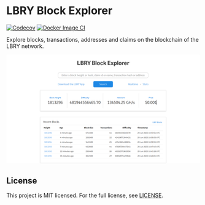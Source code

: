 # LBRY Block Explorer

[![Codecov](https://codecov.io/gh/LBRYFoundation/block-explorer/graph/badge.svg)](https://codecov.io/gh/LBRYFoundation/block-explorer)
[![Docker Image CI](https://github.com/LBRYFoundation/block-explorer/actions/workflows/docker-image.yml/badge.svg)](https://github.com/LBRYFoundation/block-explorer/actions/workflows/docker-image.yml)

Explore blocks, transactions, addresses and claims on the blockchain of the LBRY network.

![Screenshot](/images/screenshot.png?raw=true)

## License
This project is MIT licensed. For the full license, see [LICENSE](LICENSE.md).
